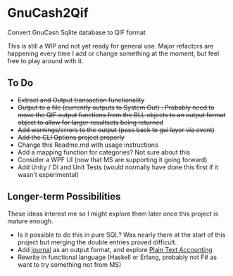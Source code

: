 # GnuCash2Qif
Convert GnuCash Sqlite database to QIF format

This is still a WIP and not yet ready for general use. Major refactors are happening every time I add or change something at the moment, but feel free to play around with it.

## To Do

 - ~~Extract and Output transaction functionality~~
 - ~~Output to a file (currently outputs to System Out) : Probably need to move the QIF output functions from the BLL objects to an output format object to allow for larger resultsets being returned~~
 - ~~Add warnings/errors to the output (pass back to gui layer via event)~~
 - ~~Add the CLI Options project properly~~
 - Change this Readme.md with usage instructions
 - Add a mapping function for categories? Not sure about this
 - Consider a WPF UI (now that MS are supporting it going forward)
 - Add Unity / DI and Unit Tests (would normally have done this first if it wasn't experimental)

## Longer-term Possibilities
These ideas interest me so I might explore them later once this project is mature enough.

 - Is it possible to do this in pure SQL? Was nearly there at the start of this project but merging the double entries proved difficult.
 - Add [journal](https://hledger.org/journal.html) as an output format, and explore [Plain Text Accounting](https://plaintextaccounting.org/)
 - Rewrite in functional language (Haskell or Erlang, probably not F# as want to try something not from MS)
